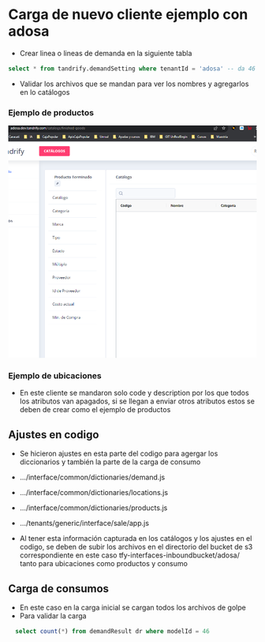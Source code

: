 # Carga de nuevo cliente ejemplo con adosa
- Crear linea o lineas de demanda en la siguiente tabla
```sql
select * from tandrify.demandSetting where tenantId = 'adosa' -- da 46 la cual se usrará para el count y validar que se haya cargado bien la demanda
```

- Validar los archivos que se mandan para ver los nombres y agregarlos en lo catálogos
### Ejemplo de productos

![Alt text](Assets/image.png)

### Ejemplo de ubicaciones
- En este cliente se mandaron solo code y description por los que todos los atributos van apagados, si se llegan a enviar otros atributos estos se deben de crear como el ejemplo de productos

## Ajustes en codigo
- Se hicieron ajustes en esta parte del codigo para agergar los diccionarios y también la parte de la carga de consumo

 - .../interface/common/dictionaries/demand.js  
 - .../interface/common/dictionaries/locations.js    
 - .../interface/common/dictionaries/products.js     
 - .../tenants/generic/interface/sale/app.js  
  
- Al tener esta información capturada en los catálogos y los ajustes en el codigo, se deben de subir los archivos en el directorio del bucket de s3 correspondiente en este caso tfy-interfaces-inboundbucket/adosa/ tanto para ubicaciones como productos y consumo

## Carga de consumos
- En este caso en la carga inicial se cargan todos los archivos de golpe
- Para validar la carga 

```sql
  select count(*) from demandResult dr where modelId = 46
```

